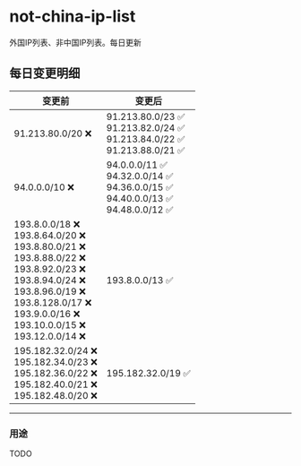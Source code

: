 # not-china-ip-list
外国IP列表、非中国IP列表。每日更新

每日变更明细
--------------------
|  变更前   | 变更后 |
|  ----  | ----  |
|  91.213.80.0/20 :x:  | 91.213.80.0/23 :white_check_mark: <br> 91.213.82.0/24 :white_check_mark: <br> 91.213.84.0/22 :white_check_mark: <br> 91.213.88.0/21 :white_check_mark: <br>  | 
|  94.0.0.0/10 :x:  | 94.0.0.0/11 :white_check_mark: <br> 94.32.0.0/14 :white_check_mark: <br> 94.36.0.0/15 :white_check_mark: <br> 94.40.0.0/13 :white_check_mark: <br> 94.48.0.0/12 :white_check_mark: <br>  | 
|  193.8.0.0/18 :x: <br> 193.8.64.0/20 :x: <br> 193.8.80.0/21 :x: <br> 193.8.88.0/22 :x: <br> 193.8.92.0/23 :x: <br> 193.8.94.0/24 :x: <br> 193.8.96.0/19 :x: <br> 193.8.128.0/17 :x: <br> 193.9.0.0/16 :x: <br> 193.10.0.0/15 :x: <br> 193.12.0.0/14 :x: <br> | 193.8.0.0/13 :white_check_mark: | 
|  195.182.32.0/24 :x: <br> 195.182.34.0/23 :x: <br> 195.182.36.0/22 :x: <br> 195.182.40.0/21 :x: <br> 195.182.48.0/20 :x: <br> | 195.182.32.0/19 :white_check_mark: | 

--------------------
### 用途
TODO
